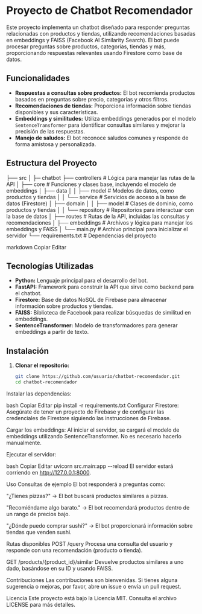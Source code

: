 # Proyecto de Chatbot Recomendador

Este proyecto implementa un chatbot diseñado para responder preguntas relacionadas con productos y tiendas, utilizando recomendaciones basadas en embeddings y FAISS (Facebook AI Similarity Search). El bot puede procesar preguntas sobre productos, categorías, tiendas y más, proporcionando respuestas relevantes usando Firestore como base de datos.

## Funcionalidades

- **Respuestas a consultas sobre productos:** El bot recomienda productos basados en preguntas sobre precio, categorías y otros filtros.
- **Recomendaciones de tiendas:** Proporciona información sobre tiendas disponibles y sus características.
- **Embeddings y similitudes:** Utiliza embeddings generados por el modelo `SentenceTransformer` para identificar consultas similares y mejorar la precisión de las respuestas.
- **Manejo de saludos:** El bot reconoce saludos comunes y responde de forma amistosa y personalizada.

## Estructura del Proyecto

├── src │ 
   ├─ chatbot
   ├── controllers # Lógica para manejar las rutas de la API │ 
   ├── core # Funciones y clases base, incluyendo el modelo de embeddings │ 
   ├── data │ 
      │ ├── model # Modelos de datos, como productos y tiendas 
      │ │ └── service # Servicios de acceso a la base de datos (Firestore) 
   │ ├── domain │ 
      │ ├── model # Clases de dominio, como productos y tiendas 
         │ │ └── repository # Repositorios para interactuar con la base de datos │ 
   ├── routes # Rutas de la API, incluidas las consultas y recomendaciones 
   │ ├── embeddings # Archivos y lógica para manejar los embeddings y FAISS │ └── main.py # Archivo principal para inicializar el servidor └── requirements.txt # Dependencias del proyecto

markdown
Copiar
Editar

## Tecnologías Utilizadas

- **Python:** Lenguaje principal para el desarrollo del bot.
- **FastAPI:** Framework para construir la API que sirve como backend para el chatbot.
- **Firestore:** Base de datos NoSQL de Firebase para almacenar información sobre productos y tiendas.
- **FAISS:** Biblioteca de Facebook para realizar búsquedas de similitud en embeddings.
- **SentenceTransformer:** Modelo de transformadores para generar embeddings a partir de texto.

## Instalación

1. **Clonar el repositorio:**
   ```bash
   git clone https://github.com/usuario/chatbot-recomendador.git
   cd chatbot-recomendador
Instalar las dependencias:

bash
Copiar
Editar
pip install -r requirements.txt
Configurar Firestore: Asegúrate de tener un proyecto de Firebase y de configurar las credenciales de Firestore siguiendo las instrucciones de Firebase.

Cargar los embeddings: Al iniciar el servidor, se cargará el modelo de embeddings utilizando SentenceTransformer. No es necesario hacerlo manualmente.

Ejecutar el servidor:

bash
Copiar
Editar
uvicorn src.main:app --reload
El servidor estará corriendo en http://127.0.0.1:8000.

Uso
Consultas de ejemplo
El bot responderá a preguntas como:

"¿Tienes pizzas?" → El bot buscará productos similares a pizzas.

"Recomiéndame algo barato." → El bot recomendará productos dentro de un rango de precios bajo.

"¿Dónde puedo comprar sushi?" → El bot proporcionará información sobre tiendas que venden sushi.

Rutas disponibles
POST /query
Procesa una consulta del usuario y responde con una recomendación (producto o tienda).

GET /products/{product_id}/similar
Devuelve productos similares a uno dado, basándose en su ID y usando FAISS.

Contribuciones
Las contribuciones son bienvenidas. Si tienes alguna sugerencia o mejoras, por favor, abre un issue o envía un pull request.

Licencia
Este proyecto está bajo la Licencia MIT. Consulta el archivo LICENSE para más detalles.

